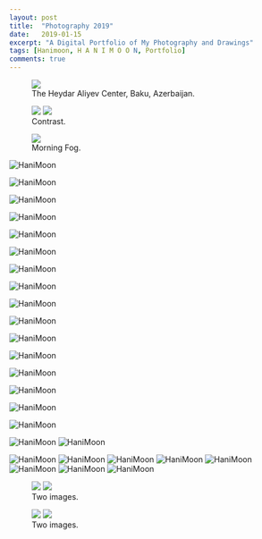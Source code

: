 ```yaml
---
layout: post
title:  "Photography 2019"
date:   2019-01-15
excerpt: "A Digital Portfolio of My Photography and Drawings"
tags: [Hanimoon, H A N I M O O N, Portfolio]
comments: true
---
```


<figure>
	<a><img src="https://github.com/haniiimooon/haniiimooon.github.io/raw/master/assets/img/arch/22.JPG"></a>
	<figcaption><a>The Heydar Aliyev Center, Baku, Azerbaijan</a>.</figcaption>
</figure>

<figure class="half">
	<a><img src="https://github.com/haniiimooon/haniiimooon.github.io/raw/master/assets/img/arch/1 - Copy.JPG"></a>	<a><img src="https://github.com/haniiimooon/haniiimooon.github.io/raw/master/assets/img/arch/1.JPG"></a>
	<figcaption><a>Contrast</a>.</figcaption>
</figure>





<figure>
	<a><img src="https://github.com/haniiimooon/haniiimooon.github.io/raw/master/assets/img/arch/1.JPG"></a>
	<figcaption><a>Morning Fog</a>.</figcaption>
</figure>


![HaniMoon ](https://github.com/haniiimooon/haniiimooon.github.io/raw/master/assets/img/arch/1.JPG) 


![HaniMoon ](https://github.com/haniiimooon/haniiimooon.github.io/raw/master/assets/img/arch/2.JPG) 

![HaniMoon ](https://github.com/haniiimooon/haniiimooon.github.io/raw/master/assets/img/arch/3.JPG) 

![HaniMoon ](https://github.com/haniiimooon/haniiimooon.github.io/raw/master/assets/img/arch/4.JPG) 

![HaniMoon ](https://github.com/haniiimooon/haniiimooon.github.io/raw/master/assets/img/arch/5.JPG) 

![HaniMoon ](https://github.com/haniiimooon/haniiimooon.github.io/raw/master/assets/img/arch/6.JPG) 

![HaniMoon ](https://github.com/haniiimooon/haniiimooon.github.io/raw/master/assets/img/arch/7.JPG) 

![HaniMoon ](https://github.com/haniiimooon/haniiimooon.github.io/raw/master/assets/img/arch/8.JPG) 

![HaniMoon ](https://github.com/haniiimooon/haniiimooon.github.io/raw/master/assets/img/arch/9.JPG) 


![HaniMoon ](https://github.com/haniiimooon/haniiimooon.github.io/raw/master/assets/img/arch/10.JPG) 

![HaniMoon ](https://github.com/haniiimooon/haniiimooon.github.io/raw/master/assets/img/arch/11.JPG) 

![HaniMoon ](https://github.com/haniiimooon/haniiimooon.github.io/raw/master/assets/img/arch/12.JPG) 

![HaniMoon ](https://github.com/haniiimooon/haniiimooon.github.io/raw/master/assets/img/arch/13.JPG) 

![HaniMoon ](https://github.com/haniiimooon/haniiimooon.github.io/raw/master/assets/img/arch/14.JPG) 

![HaniMoon ](https://github.com/haniiimooon/haniiimooon.github.io/raw/master/assets/img/arch/15.JPG) 

![HaniMoon ](https://github.com/haniiimooon/haniiimooon.github.io/raw/master/assets/img/arch/16.JPG) 


![HaniMoon ](https://github.com/haniiimooon/haniiimooon.github.io/raw/master/assets/img/arch/18.JPG) 
![HaniMoon ](https://github.com/haniiimooon/haniiimooon.github.io/raw/master/assets/img/arch/19.JPG) 

![HaniMoon ](https://github.com/haniiimooon/haniiimooon.github.io/raw/master/assets/img/arch/20.JPG) 
![HaniMoon ](https://github.com/haniiimooon/haniiimooon.github.io/raw/master/assets/img/arch/21.JPG)
![HaniMoon ](https://github.com/haniiimooon/haniiimooon.github.io/raw/master/assets/img/arch/23.JPG) 
![HaniMoon ](https://github.com/haniiimooon/haniiimooon.github.io/raw/master/assets/img/arch/24.JPG) 
![HaniMoon ](https://github.com/haniiimooon/haniiimooon.github.io/raw/master/assets/img/arch/25.JPG) 
![HaniMoon ](https://github.com/haniiimooon/haniiimooon.github.io/raw/master/assets/img/arch/26.JPG) 
![HaniMoon ](https://github.com/haniiimooon/haniiimooon.github.io/raw/master/assets/img/arch/27.JPG) 
![HaniMoon ](https://github.com/haniiimooon/haniiimooon.github.io/raw/master/assets/img/arch/28.JPG) 






<figure class="half">
	<a href="https://github.com/haniiimooon/haniiimooon.github.io/raw/master/assets/img/IMG_2032.JPG"><img src="https://github.com/haniiimooon/haniiimooon.github.io/raw/master/assets/img/IMG_2032.JPG"></a>
	<a href="https://github.com/haniiimooon/haniiimooon.github.io/raw/master/assets/img/IMG_1894.JPG"><img src="https://github.com/haniiimooon/haniiimooon.github.io/raw/master/assets/img/IMG_1894.JPG"></a>
	<figcaption>Two images.</figcaption>
</figure>


<figure class="half">
	<a href="https://github.com/haniiimooon/haniiimooon.github.io/raw/master/assets/img/IMG_1845.JPG"><img src="https://github.com/haniiimooon/haniiimooon.github.io/raw/master/assets/img/IMG_1845.JPG"></a>
	<a href="https://github.com/haniiimooon/haniiimooon.github.io/raw/master/assets/img/IMG_2030.JPG"><img src="https://github.com/haniiimooon/haniiimooon.github.io/raw/master/assets/img/IMG_2030.JPG"></a>
	<figcaption>Two images.</figcaption>
</figure>








